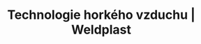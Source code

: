 ---
Filename: "ohrivace-le?pg=2"
Link: "file:/Users/vinayakpatel/Downloads/www.weldplast.cz/produkty/technologie-horkeho-vzduchu/ohrivace-le%3Fpg=2"
product_name: "null"
product_id: "null"
title: "Technologie horkého vzduchu | Weldplast"
product_desc: ""
product_specs: ""
product_downloads: ""
href: ""
p_desc_2: ""
accessories: ""
similar_products: ""
---